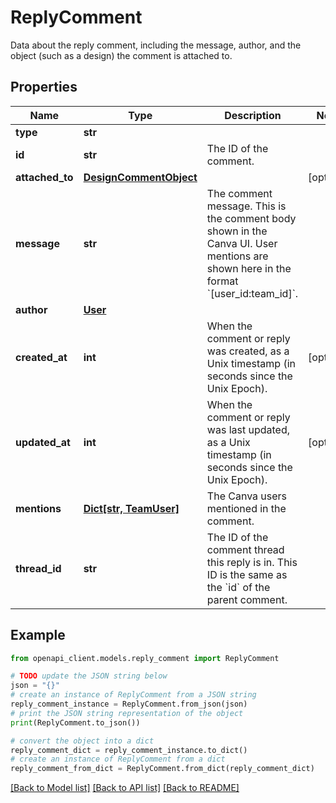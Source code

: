 # ReplyComment

Data about the reply comment, including the message, author, and the object (such as a design) the comment is attached to.

## Properties

Name | Type | Description | Notes
------------ | ------------- | ------------- | -------------
**type** | **str** |  | 
**id** | **str** | The ID of the comment. | 
**attached_to** | [**DesignCommentObject**](DesignCommentObject.md) |  | [optional] 
**message** | **str** | The comment message. This is the comment body shown in the Canva UI. User mentions are shown here in the format &#x60;[user_id:team_id]&#x60;. | 
**author** | [**User**](User.md) |  | 
**created_at** | **int** | When the comment or reply was created, as a Unix timestamp (in seconds since the Unix Epoch). | [optional] 
**updated_at** | **int** | When the comment or reply was last updated, as a Unix timestamp (in seconds since the Unix Epoch). | [optional] 
**mentions** | [**Dict[str, TeamUser]**](TeamUser.md) | The Canva users mentioned in the comment. | 
**thread_id** | **str** | The ID of the comment thread this reply is in. This ID is the same as the &#x60;id&#x60; of the parent comment. | 

## Example

```python
from openapi_client.models.reply_comment import ReplyComment

# TODO update the JSON string below
json = "{}"
# create an instance of ReplyComment from a JSON string
reply_comment_instance = ReplyComment.from_json(json)
# print the JSON string representation of the object
print(ReplyComment.to_json())

# convert the object into a dict
reply_comment_dict = reply_comment_instance.to_dict()
# create an instance of ReplyComment from a dict
reply_comment_from_dict = ReplyComment.from_dict(reply_comment_dict)
```
[[Back to Model list]](../README.md#documentation-for-models) [[Back to API list]](../README.md#documentation-for-api-endpoints) [[Back to README]](../README.md)


